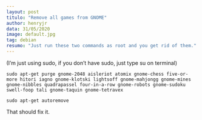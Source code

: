 ```yaml
---
layout: post
titulo: "Remove all games from GNOME"
author: henryjr
data: 31/05/2020
image: default.jpg
tag: debian
resumo: "Just run these two commands as root and you get rid of them."
---
```

(I’m just using sudo, if you don’t have sudo, just type su on terminal)

```
sudo apt-get purge gnome-2048 aisleriot atomix gnome-chess five-or-more hitori iagno gnome-klotski lightsoff gnome-mahjongg gnome-mines gnome-nibbles quadrapassel four-in-a-row gnome-robots gnome-sudoku swell-foop tali gnome-taquin gnome-tetravex

sudo apt-get autoremove
```

That should fix it.